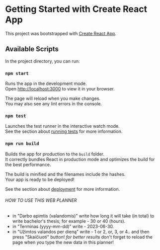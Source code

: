 # Getting Started with Create React App

This project was bootstrapped with [Create React App](https://github.com/facebook/create-react-app).

## Available Scripts

In the project directory, you can run:

### `npm start`

Runs the app in the development mode.\
Open [http://localhost:3000](http://localhost:3000) to view it in your browser.

The page will reload when you make changes.\
You may also see any lint errors in the console.

### `npm test`

Launches the test runner in the interactive watch mode.\
See the section about [running tests](https://facebook.github.io/create-react-app/docs/running-tests) for more information.

### `npm run build`

Builds the app for production to the `build` folder.\
It correctly bundles React in production mode and optimizes the build for the best performance.

The build is minified and the filenames include the hashes.\
Your app is ready to be deployed!

See the section about [deployment](https://facebook.github.io/create-react-app/docs/deployment) for more information.

###### HOW TO USE THIS WEB PLANNER ######
- in "Darbo apimtis (valandomis)" write how long it will take (in total) to write bachelor's thesis; for example - 30 or 40 (hours).
- in "Terminas (yyyy-mm-dd)" write - 2023-06-30.
- in "Užimtos valandos per dieną" write - 1 or 2, or, 3, or 4..
and then press "Skaičiuoti" button!
*for better results* don't forget to reload the page when you type the new data in this planner! 

